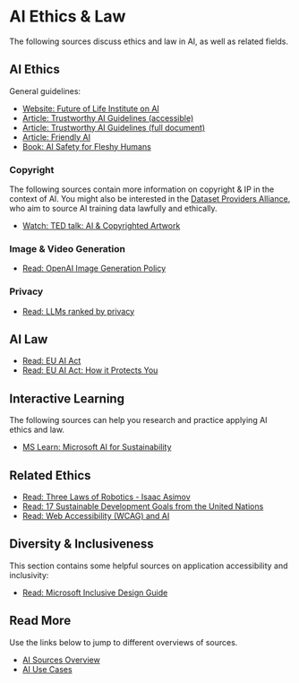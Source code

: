 # AI Ethics & Law

The following sources discuss ethics and law in AI, as well as related fields.

## AI Ethics

General guidelines:

- [Website: Future of Life Institute on AI](https://futureoflife.org/focus-area/artificial-intelligence/)
- [Article: Trustworthy AI Guidelines (accessible)](https://digital-strategy.ec.europa.eu/en/library/ethics-guidelines-trustworthy-ai)
- [Article: Trustworthy AI Guidelines (full document)](https://www.europarl.europa.eu/cmsdata/196377/AI%20HLEG_Ethics%20Guidelines%20for%20Trustworthy%20AI.pdf)
- [Article: Friendly AI](https://www.opentrain.ai/glossary/friendly-artificial-intelligence-fai)
- [Book: AI Safety for Fleshy Humans](https://aisafety.dance/)


### Copyright

The following sources contain more information on copyright & IP in the context of AI. 
You might also be interested in the [Dataset Providers Alliance](https://www.thedpa.ai/), 
who aim to source AI training data lawfully and ethically.

- [Watch: TED talk: AI & Copyrighted Artwork](https://www.youtube.com/watch?v=U9d0p96N1iw)

### Image & Video Generation

- [Read: OpenAI Image Generation Policy](https://www.ainews.com/p/openai-s-new-image-policy-raises-questions-about-ethics-and-ai)

### Privacy

- [Read: LLMs ranked by privacy](https://blog.incogni.com/ai-llm-privacy-ranking-2025/)

## AI Law

- [Read: EU AI Act](https://artificialintelligenceact.eu/the-act/)
- [Read: EU AI Act: How it Protects You](https://www.europarl.europa.eu/topics/en/article/20230601STO93804/eu-ai-act-first-regulation-on-artificial-intelligence)

## Interactive Learning

The following sources can help you research and practice applying AI ethics and law.

- [MS Learn: Microsoft AI for Sustainability](https://learn.microsoft.com/en-us/training/paths/discover-microsoft-ai-leaders-sustainability/)

## Related Ethics

- [Read: Three Laws of Robotics - Isaac Asimov](https://en.wikipedia.org/wiki/Three_Laws_of_Robotics)
- [Read: 17 Sustainable Development Goals from the United Nations](https://sdgs.un.org/goals)
- [Read: Web Accessibility (WCAG) and AI](https://www.accessibility.works/blog/wcag-ada-compliance-and-ai-website-optimization-aio/)

## Diversity & Inclusiveness

This section contains some helpful sources on application accessibility and inclusivity:

- [Read: Microsoft Inclusive Design Guide](https://inclusive.microsoft.design/)

## Read More

Use the links below to jump to different overviews of sources.

- [AI Sources Overview](AI_sources.md)
- [AI Use Cases](AI_use_cases.md)